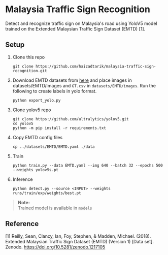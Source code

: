 # Malaysia Traffic Sign Recognition

Detect and recognize traffic sign on Malaysia's road using YoloV5 model trained on the Extended Malaysian Traffic Sign Dataset (EMTD) [1].

## Setup 

1. Clone this repo
    ```
    git clone https://github.com/haizadtarik/malaysia-traffic-sign-recognition.git
    ```
    
2. Download EMTD datasets from [here](https://zenodo.org/record/1217105#.Yc_sa9sRU5k) and place images in datasets/EMTD/images and `GT.csv` in `datasets/EMTD/images`. Run the following to create labels in yolo format.
    ```
    python export_yolo.py
    ```
3. Clone yolov5 repo
    ```
    git clone https://github.com/ultralytics/yolov5.git
    cd yolov5
    python -m pip install -r requirements.txt
    ```
4. Copy EMTD config files
    ```
    cp ../datasets/EMTD/EMTD.yaml ./data
    ```
    
5. Train 
    ```
    python train.py --data EMTD.yaml --img 640 --batch 32 --epochs 500 --weights yolov5s.pt
    ```
    
6. Inference
    ```
    python detect.py --source <INPUT> --weights runs/train/exp/weights/best.pt
    ```
    
> **Note:**<br>
> Trained model is available in `models`
 

## Reference

[1] Reilly, Sean, Clancy, Ian, Foy, Stephen, & Madden, Michael. (2018). Extended Malaysian Traffic Sign Dataset (EMTD) (Version 1) [Data set]. Zenodo. https://doi.org/10.5281/zenodo.1217105
